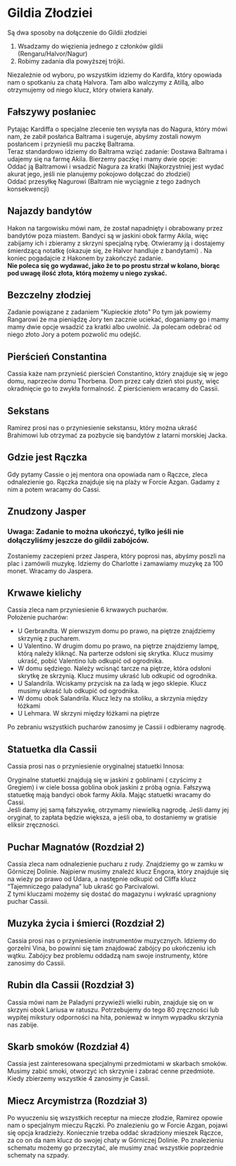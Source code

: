 # Gildia Złodziei

Są dwa sposoby na dołączenie do Gildii złodziei

1. Wsadzamy do więzienia jednego z członków gildii (Rengaru/Halvor/Nagur)
2. Robimy zadania dla powyższej trójki.

Niezależnie od wyboru, po wszystkim idziemy do Kardifa, który opowiada nam o spotkaniu za chatą Halvora. Tam albo walczymy z Atillą, albo otrzymujemy od niego klucz, który otwiera kanały.

## Fałszywy posłaniec

Pytając Kardiffa o specjalne zlecenie ten wysyła nas do Nagura, który mówi nam, że zabił posłańca Baltrama i sugeruje, abyśmy zostali nowym posłańcem i przynieśli mu paczkę Baltrama.  
Teraz standardowo idziemy do Baltrama wziąć zadanie: Dostawa Baltrama i udajemy się na farmę Akila. Bierzemy paczkę i mamy dwie opcje:  
Oddać ją Baltramowi i wsadzić Nagura za kratki (Najkorzystniej jest wydać akurat jego, jeśli nie planujemy pokojowo dołączać do złodziei)  
Oddać przesyłkę Nagurowi (Baltram nie wyciągnie z tego żadnych konsekwencji)

## Najazdy bandytów

Hakon na targowisku mówi nam, że został napadnięty i obrabowany przez bandytów poza miastem. Bandyci są w jaskini obok farmy Akila, więc zabijamy ich i zbieramy z skrzyni specjalną rybę. Otwieramy ją i dostajemy śmierdzącą notatkę (okazuje się, że Halvor handluje z bandytami) . Na koniec pogadajcie z Hakonem by zakończyć zadanie.  
**Nie poleca się go wydawać, jako że to po prostu strzał w kolano, biorąc pod uwagę ilość złota, którą możemy u niego zyskać.**

## Bezczelny złodziej

Zadanie powiązane z zadaniem "Kupieckie złoto" Po tym jak powiemy Rangarowi że ma pieniądzę Jory ten zacznie uciekać, doganiamy go i mamy mamy dwie opcje wsadzić za kratki albo uwolnić. Ja polecam odebrać od niego złoto Jory a potem pozwolić mu odejść.

## Pierścień Constantina

Cassia każe nam przynieść pierścień Constantino, który znajduje się w jego domu, naprzeciw domu Thorbena. Dom przez cały dzień stoi pusty, więc okradnięcie go to zwykła formalność. Z pierścieniem wracamy do Cassii.

## Sekstans

Ramirez prosi nas o przyniesienie sekstansu, który można ukraść Brahimowi lub otrzymać za pozbycie się bandytów z latarni morskiej Jacka.

## Gdzie jest Rączka

Gdy pytamy Cassie o jej mentora ona opowiada nam o Rączce, zleca odnalezienie go. Rączka znajduje się na plaży w Forcie Azgan. Gadamy z nim a potem wracamy do Cassi.

## Znudzony Jasper

### Uwaga: Zadanie to można ukończyć, tylko jeśli nie dołączyliśmy jeszcze do gildii zabójców.

Zostaniemy zaczepieni przez Jaspera, który poprosi nas, abyśmy poszli na plac i zamówili muzykę. Idziemy do Charlotte i zamawiamy muzykę za 100 monet. Wracamy do Jaspera.

## Krwawe kielichy

Cassia zleca nam przyniesienie 6 krwawych pucharów.  
Położenie pucharów:
- U Gerbrandta. W pierwszym domu po prawo, na piętrze znajdziemy skrzynię z pucharem.
- U Valentino. W drugim domu po prawo, na piętrze znajdziemy lampę, którą należy kliknąć. Na parterze odsłoni się skrytka. Klucz musimy ukraść, pobić Valentino lub odkupić od ogrodnika.
- W domu sędziego. Należy wcisnąć tarcze na piętrze, która odsłoni skrytkę ze skrzynią. Klucz musimy ukraść lub odkupić od ogrodnika.
- U Salandrila. Wciskamy przycisk na za ladą w jego sklepie. Klucz musimy ukraść lub odkupić od ogrodnika.
- W domu obok Salandrila. Klucz leży na stoliku, a skrzynia między łóżkami
- U Lehmara. W skrzyni między łóżkami na piętrze

Po zebraniu wszystkich pucharów zanosimy je Cassii i odbieramy nagrodę.

## Statuetka dla Cassii

Cassia prosi nas o przyniesienie oryginalnej statuetki Innosa:

Oryginalne statuetki znajdują się w jaskini z goblinami ( czyścimy z Gregiem) i w ciele bossa goblina obok jaskini z próbą ognia. Fałszywą statuetkę mają bandyci obok farmy Akila. Mając statuetki wracamy do Cassi.  
Jeśli damy jej samą fałszywkę, otrzymamy niewielką nagrodę. Jeśli damy jej oryginał, to zapłata będzie większa, a jeśli oba, to dostaniemy w gratisie eliksir zręczności.

## Puchar Magnatów (Rozdział 2)

Cassia zleca nam odnalezienie pucharu z rudy. Znajdziemy go w zamku w Górniczej Dolinie. Najpierw musimy znaleźć klucz Engora, który znajduje się na wieży po prawo od Udara, a następnie odkupić od Cliffa klucz “Tajemniczego paladyna” lub ukraść go Parcivalowi.  
Z tymi kluczami możemy się dostać do magazynu i wykraść upragniony puchar Cassii.

## Muzyka życia i śmierci (Rozdział 2)

Cassia prosi nas o przyniesienie instrumentów muzycznych. Idziemy do gorzelni Vina, bo powinni się tam znajdować zabójcy po ukończeniu ich wątku. Zabójcy bez problemu oddadzą nam swoje instrumenty, które zanosimy do Cassii.

## Rubin dla Cassii (Rozdział 3)

Cassia mówi nam że Paladyni przywieźli wielki rubin, znajduje się on w skrzyni obok Lariusa w ratuszu. Potrzebujemy do tego 80 zręczności lub wypitej mikstury odporności na hita, ponieważ w innym wypadku skrzynia nas zabije.

## Skarb smoków (Rozdział 4)

Cassia jest zainteresowana specjalnymi przedmiotami w skarbach smoków. Musimy zabić smoki, otworzyć ich skrzynie i zabrać cenne przedmiote. Kiedy zbierzemy wszystkie 4 zanosimy je Cassii.

## Miecz Arcymistrza (Rozdział 3)

Po wyuczeniu się wszystkich receptur na miecze złodzie, Ramirez opowie nam o specjalnym mieczu Rączki. Po znalezieniu go w Forcie Azgan, pojawi się opcja kradzieży. Koniecznie trzeba oddać skradziony mieszek Rączce, za co on da nam klucz do swojej chaty w Górniczej Dolinie. Po znalezieniu schematu możemy go przeczytać, ale musimy znać wszystkie poprzednie schematy na szpady.  

